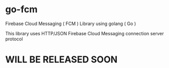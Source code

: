 # go-fcm
Firebase Cloud Messaging ( FCM ) Library using golang ( Go )

This library uses HTTP/JSON Firebase Cloud Messaging connection server protocol


# WILL BE RELEASED SOON 
